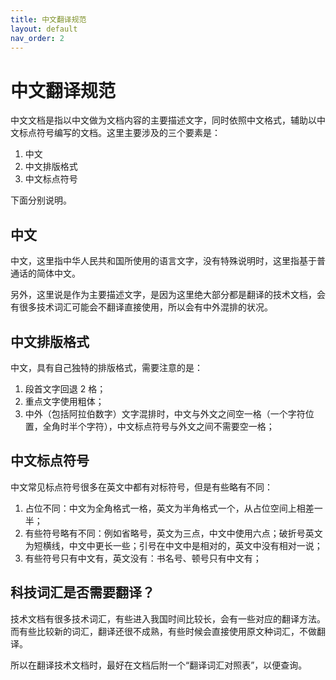 ```yaml
---
title: 中文翻译规范
layout: default
nav_order: 2
---
```


# 中文翻译规范

中文文档是指以中文做为文档内容的主要描述文字，同时依照中文格式，辅助以中文标点符号编写的文档。这里主要涉及的三个要素是：

1. 中文
2. 中文排版格式
3. 中文标点符号

下面分别说明。

## 中文

中文，这里指中华人民共和国所使用的语言文字，没有特殊说明时，这里指基于普通话的简体中文。

另外，这里说是作为主要描述文字，是因为这里绝大部分都是翻译的技术文档，会有很多技术词汇可能会不翻译直接使用，所以会有中外混排的状况。

## 中文排版格式

中文，具有自己独特的排版格式，需要注意的是：

1. 段首文字回退 2 格；
2. 重点文字使用粗体；
3. 中外（包括阿拉伯数字）文字混排时，中文与外文之间空一格（一个字符位置，全角时半个字符），中文标点符号与外文之间不需要空一格；

## 中文标点符号

中文常见标点符号很多在英文中都有对标符号，但是有些略有不同：

1. 占位不同：中文为全角格式一格，英文为半角格式一个，从占位空间上相差一半；
2. 有些符号略有不同：例如省略号，英文为三点，中文中使用六点；破折号英文为短横线，中文中更长一些；引号在中文中是相对的，英文中没有相对一说；
3. 有些符号只有中文有，英文没有：书名号、顿号只有中文有；

## 科技词汇是否需要翻译？

技术文档有很多技术词汇，有些进入我国时间比较长，会有一些对应的翻译方法。而有些比较新的词汇，翻译还很不成熟，有些时候会直接使用原文种词汇，不做翻译。

所以在翻译技术文档时，最好在文档后附一个“翻译词汇对照表”，以便查询。

